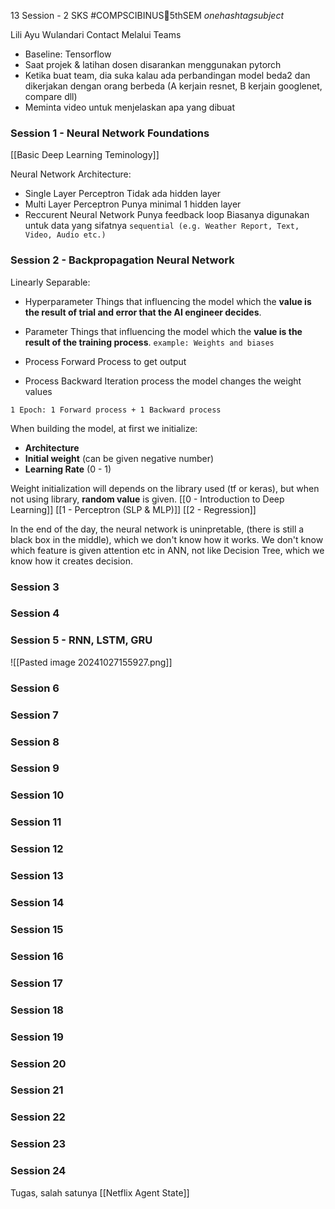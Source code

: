13 Session - 2 SKS
#COMPSCIBINUS🏫5thSEM *onehashtagsubject*

Lili Ayu Wulandari 
Contact Melalui Teams

- Baseline: Tensorflow
- Saat projek & latihan dosen disarankan menggunakan pytorch
- Ketika buat team, dia suka kalau ada perbandingan model beda2 dan dikerjakan dengan orang berbeda (A kerjain resnet, B kerjain googlenet, compare dll)
- Meminta video untuk menjelaskan apa yang dibuat
### Session 1 - Neural Network Foundations
[[Basic Deep Learning Teminology]]

Neural Network Architecture:
- Single Layer Perceptron 
	  Tidak ada hidden layer
- Multi Layer Perceptron 
	  Punya minimal 1 hidden layer
- Reccurent Neural Network 
	  Punya feedback loop
	  Biasanya digunakan untuk data yang sifatnya `sequential (e.g. Weather Report, Text, Video, Audio etc.)`

### Session 2 - Backpropagation Neural Network
Linearly Separable: 

- Hyperparameter
	Things that influencing the model which the **value is the result of trial and error that the AI engineer decides**.
- Parameter
	Things that influencing the model which the **value is the result of the training process**.
	`example: Weights and biases`

- Process Forward
  Process to get output
- Process Backward
  Iteration process the model changes the weight values

`1 Epoch: 1 Forward process + 1 Backward process`

When building the model, at first we initialize:
- **Architecture**
- **Initial weight** (can be given negative number)
- **Learning Rate** (0 - 1)

Weight initialization will depends on the library used (tf or keras), but when not using library, **random value** is given.
[[0 - Introduction to Deep Learning]]
[[1 - Perceptron (SLP & MLP)]]
[[2 - Regression]]

In the end of the day, the neural network is uninpretable, (there is still a black box in the middle), which we don't know how it works. We don't know which feature is given attention etc in ANN, not like Decision Tree, which we know how it creates decision.

### Session 3
### Session 4
### Session 5 - RNN, LSTM, GRU
![[Pasted image 20241027155927.png]]
### Session 6
### Session 7
### Session 8
### Session 9
### Session 10
### Session 11
### Session 12
### Session 13
### Session 14
### Session 15
### Session 16
### Session 17
### Session 18
### Session 19
### Session 20
### Session 21
### Session 22
### Session 23
### Session 24
Tugas, salah satunya
[[Netflix Agent State]]